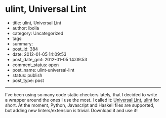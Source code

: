 # ulint, Universal Lint

- title: ulint, Universal Lint
- author: lbolla
- category: Uncategorized
- tags: 
- summary: 
- post_id: 384
- date: 2012-01-05 14:09:53
- post_date_gmt: 2012-01-05 14:09:53
- comment_status: open
- post_name: ulint-universal-lint
- status: publish
- post_type: post

----------------

I've been using so many code static checkers lately, that I decided to write a wrapper around the ones I use the most. I called it: [Universal Lint][1], [ulint][1] for short. At the moment, Python, Javascript and Haskell files are supported, but adding new linters/extension is trivial. Download it and use it!

   [1]: https://github.com/lbolla/ulint